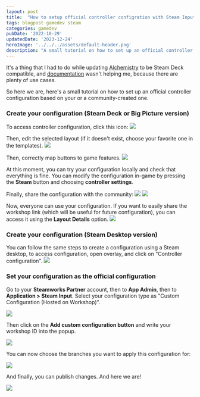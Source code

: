 ```yaml
---
layout: post
title:  "How to setup official controller configration with Steam Input ?"
tags: blogpost gamedev steam
categories: gamedev
pubDate: '2022-10-29'
updatedDate: '2023-12-24'
heroImage: '../../../assets/default-header.png'
description: "A small tutorial on how to set up an official controller configuration based on your or a community-created one."
---
```


It's a thing that I had to do while updating [Alchemistry](https://store.steampowered.com/app/1730540/Alchemistry/) to be Steam Deck compatible, and [documentation](https://partner.steamgames.com/doc/features/steam_controller) wasn't helping me, because there are plenty of use cases.

So here we are, here's a small tutorial on how to set up an official controller configuration based on your or a community-created one.

### Create your configuration (Steam Deck or Big Picture version)

To access controller configuration, click this icon:
![](/assets/img/2022-10-29-deck-edit-config-1.webp)

Then, edit the selected layout (if it doesn't exist, choose your favorite one in the templates).
![](/assets/img/2022-10-29-deck-edit-config-2.webp)

Then, correctly map buttons to game features.
![](/assets/img/2022-10-29-deck-edit-config-buttons.webp)

At this moment, you can try your configuration locally and check that everything is fine. You can modify the configuration in-game by pressing the **Steam** button and choosing **controller settings**.

Finally, share the configuration with the community:
![](/assets/img/2022-10-29-deck-edit-config-menu.webp)
![](/assets/img/2022-10-29-deck-edit-config-share.webp)

Now, everyone can use your configuration. If you want to easily share the workshop link (which will be useful for future configuration), you can access it using the **Layout Details** option.
![](/assets/img/2022-10-29-deck-edit-config-link.webp)

### Create your configuration (Steam Desktop version)

You can follow the same steps to create a configuration using a Steam desktop, to access configuration, open overlay, and click on "Controller configuration".
![](/assets/img/2022-10-29_steam-desktop-overlay.webp)

### Set your configuration as the official configuration

Go to your **Steamworks Partner** account, then to **App Admin**, then to **Application > Steam Input**. Select your configuration type as "Custom Configuration (Hosted on Workshop)".

![](/assets/img/2022-10-29_steamworks-input-config-type.webp)

Then click on the **Add custom configuration button** and write your workshop ID into the popup.

![](/assets/img/2022-10-29_steamworks-input-config-popup.webp)

You can now choose the branches you want to apply this configuration for:

![](/assets/img/2022-10-29_steamworks-input-config-settings.webp)

And finally, you can publish changes. And here we are!

![](/assets/img/2022-10-29_result.webp)